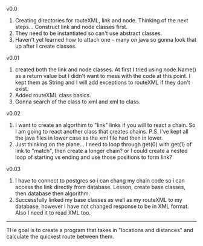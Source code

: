 v0.0

1. Creating directories for routeXML, link and node. Thinking of the next steps... Construct link and node classes first. 
2. They need to be instantiated so can't use abstract classes.
3. Haven't yet learned how to attach one - many on java so gonna look that up after I create classes.

v0.01

1. created both the link and node classes. At first I tried using node.Name() as a return value but I didn't want to mess with the code at this point. I kept them as String and I will add exceptions to routeXML if they don't exist.
2. Added routeXML class basics.
3. Gonna search of the class to xml and xml to class.

v0.02

1. I want to create an algorthim to "link" links if you will to react a chain. So I am going to react another class that creates chains. P.S. I've kept all the java files in lower case as the xml file had then in lower.
2. Just thinking on the plane... I need to loop through get(0) with get(1) of link to "match", then create a longer chain? or I could create a nested loop of starting vs ending and use those positions to form link?

v0.03

1. I have to connect to postgres so i can chang my chain code so i can access the link directly from database. Lesson, create base classes, then database then algorithm.
2. Successfully linked my base classes as well as my routeXML to my database, however I have not changed response to be in XML format. Also I need it to read XML too.

-----------------------------------

THe goal is to create a program that takes in "locations and distances" and calculate the quickest route between them.